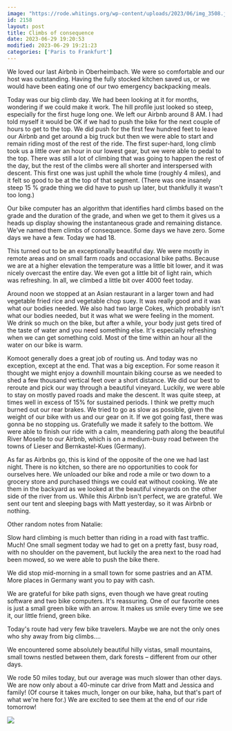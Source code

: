```yaml
---
image: "https://rode.whitings.org/wp-content/uploads/2023/06/img_3508.jpg"
id: 2158
layout: post
title: Climbs of consequence
date: 2023-06-29 19:20:53
modified: 2023-06-29 19:21:23
categories: ['Paris to Frankfurt']
---
```



We loved our last Airbnb in Oberheimbach. We were so comfortable and our host was outstanding. Having the fully stocked kitchen saved us, or we would have been eating one of our two emergency backpacking meals.




Today was our big climb day. We had been looking at it for months, wondering if we could make it work. The hill profile just looked so steep, especially for the first huge long one. We left our Airbnb around 8 AM. I had told myself it would be OK if we had to push the bike for the next couple of hours to get to the top. We did push for the first few hundred feet to leave our Airbnb and get around a big truck but then we were able to start and remain riding most of the rest of the ride. The first super-hard, long climb took us a little over an hour in our lowest gear, but we were able to pedal to the top. There was still a lot of climbing that was going to happen the rest of the day, but the rest of the climbs were all shorter and interspersed with descent. This first one was just uphill the whole time (roughly 4 miles), and it felt so good to be at the top of that segment. (There was one insanely steep 15 % grade thing we did have to push up later, but thankfully it wasn't too long.)




Our bike computer has an algorithm that identifies hard climbs based on the grade and the duration of the grade, and when we get to them it gives us a heads up display showing the instantaneous grade and remaining distance. We’ve named them climbs of consequence. Some days we have zero. Some days we have a few. Today we had 18. 




This turned out to be an exceptionally beautiful day. We were mostly in remote areas and on small farm roads and occasional bike paths. Because we are at a higher elevation the temperature was a little bit lower, and it was nicely overcast the entire day. We even got a little bit of light rain, which was refreshing. In all, we climbed a little bit over 4000 feet today. 




Around noon we stopped at an Asian restaurant in a larger town and had vegetable fried rice and vegetable chop suey. It was really good and it was what our bodies needed. We also had two large Cokes, which probably isn't what our bodies needed, but it was what we were feeling in the moment. We drink so much on the bike, but after a while, your body just gets tired of the taste of water and you need something else. It's especially refreshing when we can get something cold. Most of the time within an hour all the water on our bike is warm.




Komoot generally does a great job of routing us. And today was no exception, except at the end. That was a big exception. For some reason it thought we might enjoy a downhill mountain biking course as we needed to shed a few thousand vertical feet over a short distance. We did our best to reroute and pick our way through a beautiful vineyard. Luckily, we were able to stay on mostly paved roads and make the descent. It was quite steep, at times well in excess of 15% for sustained periods. I think we pretty much burned out our rear brakes. We tried to go as slow as possible, given the weight of our bike with us and our gear on it. If we got going fast, there was gonna be no stopping us. Gratefully we made it safely to the bottom. We were able to finish our ride with a calm, meandering path along the beautiful River Moselle to our Airbnb, which is on a medium-busy road between the towns of Lieser and Bernkastel-Kues (Germany).




As far as Airbnbs go, this is kind of the opposite of the one we had last night. There is no kitchen, so there are no opportunities to cook for ourselves here. We unloaded our bike and rode a mile or two down to a grocery store and purchased things we could eat without cooking. We ate them in the backyard as we looked at the beautiful vineyards on the other side of the river from us. While this Airbnb isn't perfect, we are grateful. We sent our tent and sleeping bags with Matt yesterday, so it was Airbnb or nothing.




Other random notes from Natalie:




Slow hard climbing is much better than riding in a road with fast traffic. Much! One small segment today we had to get on a pretty fast, busy road, with no shoulder on the pavement, but luckily the area next to the road had been mowed, so we were able to push the bike there.




We did stop mid-morning in a small town for some pastries and an ATM. More places in Germany want you to pay with cash. 




We are grateful for bike path signs, even though we have great routing software and two bike computers. It's reassuring. One of our favorite ones is just a small green bike with an arrow. It makes us smile every time we see it, our little friend, green bike.




Today's route had very few bike travelers. Maybe we are not the only ones who shy away from big climbs…. 




We encountered some absolutely beautiful hilly vistas, small mountains, small towns nestled between them, dark forests – different from our other days.  




We rode 50 miles today, but our average was much slower than other days. We are now only about a 40-minute car drive from Matt and Jessica and family! (Of course it takes much, longer on our bike, haha, but that's part of what we're here for.) We are excited to see them at the end of our ride tomorrow! 




<!-- Auto-inserted images -->
![](https://rode.whitings.org/wp-content/uploads/2023/06/img_3508.jpg)

